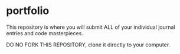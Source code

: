 # portfolio

This repository is where you will submit ALL of your individual journal entries and code masterpieces.

DO NO FORK THIS REPOSITORY, clone it directly to your computer.
